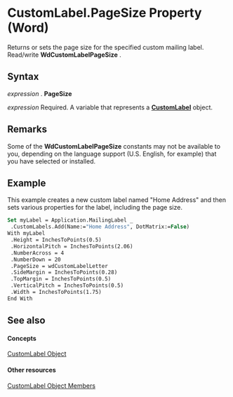 
# CustomLabel.PageSize Property (Word)

Returns or sets the page size for the specified custom mailing label. Read/write  **WdCustomLabelPageSize** .


## Syntax

 _expression_ . **PageSize**

 _expression_ Required. A variable that represents a **[CustomLabel](a89ff4e1-ff8a-8a8f-afa2-6071bb49355b.md)** object.


## Remarks

Some of the  **WdCustomLabelPageSize** constants may not be available to you, depending on the language support (U.S. English, for example) that you have selected or installed.


## Example

This example creates a new custom label named "Home Address" and then sets various properties for the label, including the page size.


```vb
Set myLabel = Application.MailingLabel _ 
 .CustomLabels.Add(Name:="Home Address", DotMatrix:=False) 
With myLabel 
 .Height = InchesToPoints(0.5) 
 .HorizontalPitch = InchesToPoints(2.06) 
 .NumberAcross = 4 
 .NumberDown = 20 
 .PageSize = wdCustomLabelLetter 
 .SideMargin = InchesToPoints(0.28) 
 .TopMargin = InchesToPoints(0.5) 
 .VerticalPitch = InchesToPoints(0.5) 
 .Width = InchesToPoints(1.75) 
End With
```


## See also


#### Concepts


[CustomLabel Object](a89ff4e1-ff8a-8a8f-afa2-6071bb49355b.md)
#### Other resources


[CustomLabel Object Members](92ab60f7-48c8-151c-df5a-31aa885ec269.md)
